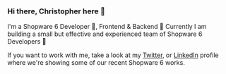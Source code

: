 ### Hi there, Christopher here 👋

I'm a Shopware 6 Developer 💙, Frontend & Backend 💪
Currently I am building a small but effective and experienced team of Shopware 6 Developers 🚀

If you want to work with me, take a look at my [Twitter](https://twitter.com/christopherdosi), or [LinkedIn](https://www.linkedin.com/in/christopher-dosin/) profile where we're showing some of our recent Shopware 6 works.
